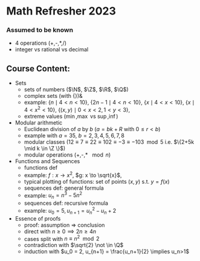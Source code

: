 $\newcommand{\Q}{\mathbb{Q}}$

# Math Refresher 2023

### Assumed to be known

- 4 operations (+,-,\*,/)
- integer vs rational vs decimal

## Course Content:

- Sets
  - sets of numbers ($\N$, $\Z$, $\R$, $\Q$)
  - complex sets (with $\{ \}$)&
  - example:
    $\{n \mid 4<n<10 \}$,
    $\{2n-1 \mid 4<n<10 \}$,
    $\{x \mid 4<x<10 \}$,
    $\{x \mid 4<x^2<10 \}$,
    $\{(x,y) \mid 0<x<2 , 1<y<3\}$, 
  - extreme values ($\min$,$\max$ vs $\sup$,$\inf$)
- Modular arithmetic
  - Euclidean division of $a$ by $b$ ($a=bk+R$ with $0 \leq r < b$)
  - example with $a=35$, $b=2,3,4,5,6,7,8$
  - modular classes ($12 \equiv 7 \equiv 22 \equiv 102 \equiv -3 \equiv -103 \mod 5$ i.e. $\{2+5k \mid k \in \Z \}$)
  - modular operations (+,-,\* $\mod n$)
- Functions and Sequences
  - functions def
  - example: $f: x \to x^2$, $g: x \to \sqrt{x}$, 
  - typical plotting of functions: set of points $(x,y)$ s.t. $y = f(x)$
  - sequences def: general formula
  - example: $u_n = n^3-5n^2$
  - sequences def: recursive formula
  - example: $u_0 = 5, u_{n+1} = u_n^2-u_n+2$
- Essence of proofs
  - proof: assumption => conclusion
  - direct with $n \geq 0 \implies 2n \geq 4n$
  - cases split with $n \equiv n^2 \mod 2$
  - contradiction with $\sqrt{2} \not \in \Q$
  - induction with $u_0 = 2, u_{n+1} = \frac{u_n+1}{2} \implies u_n>1$
